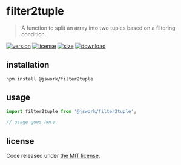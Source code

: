 # filter2tuple
> A function to split an array into two tuples based on a filtering condition.

[![version][version-image]][version-url]
[![license][license-image]][license-url]
[![size][size-image]][size-url]
[![download][download-image]][download-url]

## installation
```shell
npm install @jswork/filter2tuple
```

## usage
```js
import filter2tuple from '@jswork/filter2tuple';

// usage goes here.
```

## license
Code released under [the MIT license](https://github.com/afeiship/filter2tuple/blob/master/LICENSE.txt).

[version-image]: https://img.shields.io/npm/v/@jswork/filter2tuple
[version-url]: https://npmjs.org/package/@jswork/filter2tuple

[license-image]: https://img.shields.io/npm/l/@jswork/filter2tuple
[license-url]: https://github.com/afeiship/filter2tuple/blob/master/LICENSE.txt

[size-image]: https://img.shields.io/bundlephobia/minzip/@jswork/filter2tuple
[size-url]: https://github.com/afeiship/filter2tuple/blob/master/dist/filter2tuple.min.js

[download-image]: https://img.shields.io/npm/dm/@jswork/filter2tuple
[download-url]: https://www.npmjs.com/package/@jswork/filter2tuple
